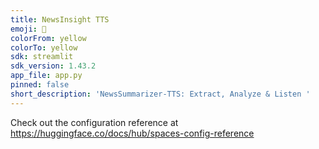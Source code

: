 ```yaml
---
title: NewsInsight TTS
emoji: 🏢
colorFrom: yellow
colorTo: yellow
sdk: streamlit
sdk_version: 1.43.2
app_file: app.py
pinned: false
short_description: 'NewsSummarizer-TTS: Extract, Analyze & Listen '
---
```


Check out the configuration reference at https://huggingface.co/docs/hub/spaces-config-reference
